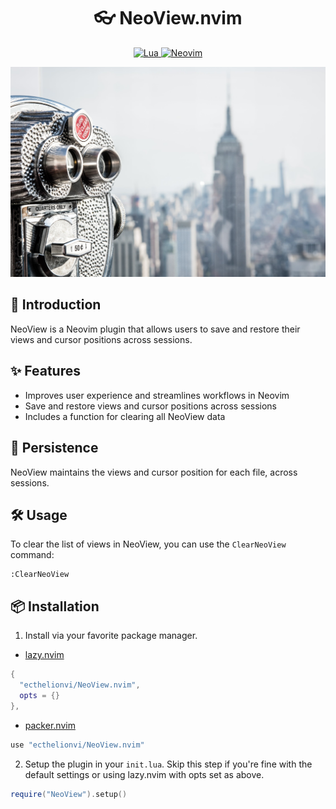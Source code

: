 <h1 align="center">
👓 NeoView.nvim
</h1>

<p align="center">
  <a href="http://www.lua.org">
    <img
      alt="Lua"
      src="https://img.shields.io/badge/Lua-blue.svg?style=for-the-badge&logo=lua"
    />
  </a>
  <a href="https://neovim.io/">
    <img
      alt="Neovim"
      src="https://img.shields.io/badge/NeoVim-%2357A143.svg?&style=for-the-badge&logo=neovim&logoColor=white"
    />
  </a>
</p>

![demo](https://raw.githubusercontent.com/ecthelionvi/Images/main/NeoView.png)

## 📢 Introduction

NeoView is a Neovim plugin that allows users to save and restore their views and cursor positions across sessions.

## ✨ Features

- Improves user experience and streamlines workflows in Neovim
- Save and restore views and cursor positions across sessions
- Includes a function for clearing all NeoView data

## 💾 Persistence

NeoView maintains the views and cursor position for each file, across sessions.

## 🛠️ Usage

To clear the list of views in NeoView, you can use the `ClearNeoView` command:

```vim
:ClearNeoView
```

## 📦 Installation

1. Install via your favorite package manager.

- [lazy.nvim](https://github.com/folke/lazy.nvim)
```Lua
{
  "ecthelionvi/NeoView.nvim",
  opts = {}
},
```

- [packer.nvim](https://github.com/wbthomason/packer.nvim)
```Lua
use "ecthelionvi/NeoView.nvim"
```

2. Setup the plugin in your `init.lua`. Skip this step if you're fine with the default settings or using lazy.nvim with opts set as above.
```Lua
require("NeoView").setup()
```
